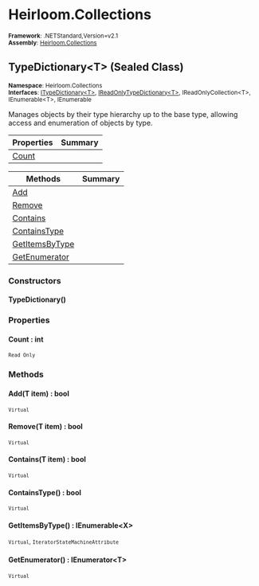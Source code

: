 # Heirloom.Collections

<small>**Framework**: .NETStandard,Version=v2.1</small>  
<small>**Assembly**: [Heirloom.Collections](../Heirloom.Collections/Heirloom.Collections.md)</small>  

## TypeDictionary\<T> (Sealed Class)
<small>**Namespace**: Heirloom.Collections</small>  
<small>**Interfaces**: [ITypeDictionary\<T>](Heirloom.Collections.ITypeDictionary[T].md), [IReadOnlyTypeDictionary\<T>](Heirloom.Collections.IReadOnlyTypeDictionary[T].md), IReadOnlyCollection\<T>, IEnumerable\<T>, IEnumerable</small>  

Manages objects by their type hierarchy up to the base type, allowing access and enumeration of objects by type.

| Properties            | Summary |
|-----------------------|---------|
| [Count](#COU73CA0BBB) |         |

| Methods                           | Summary |
|-----------------------------------|---------|
| [Add](#ADD9453EEA5)               |         |
| [Remove](#REM291D149A)            |         |
| [Contains](#CON50B6A9F)           |         |
| [ContainsType<X>](#CON93D1CDF6)   |         |
| [GetItemsByType<X>](#GETBA3442D3) |         |
| [GetEnumerator](#GETDDD17E2E)     |         |

### Constructors

#### TypeDictionary()

### Properties

#### <a name="COU73CA0BBB"></a>Count : int

<small>`Read Only`</small>

### Methods

#### <a name="ADD9453EEA5"></a>Add(T item) : bool
<small>`Virtual`</small>


#### <a name="REM291D149A"></a>Remove(T item) : bool
<small>`Virtual`</small>


#### <a name="CON50B6A9F"></a>Contains(T item) : bool
<small>`Virtual`</small>


#### <a name="CON93D1CDF6"></a>ContainsType<X>() : bool
<small>`Virtual`</small>

#### <a name="GETBA3442D3"></a>GetItemsByType<X>() : IEnumerable\<X>
<small>`Virtual`, `IteratorStateMachineAttribute`</small>

#### <a name="GETDDD17E2E"></a>GetEnumerator() : IEnumerator\<T>
<small>`Virtual`</small>

